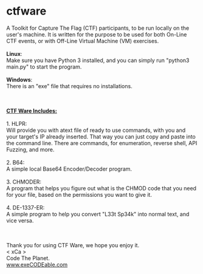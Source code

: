 # ctfware
A Toolkit for Capture The Flag (CTF) participants, to be run locally on the user's machine. It is written for the purpose to be used for both On-Line CTF events, or with Off-Line Virtual Machine (VM) exercises.
<br><br>
<b>Linux</b>:
<br>Make sure you have Python 3 installed, and you can simply run "python3 main.py" to start the program.
<br><br>
<b>Windows</b>:
<br>There is an "exe" file that requires no installations.

<br><br>
<b><u>CTF Ware Includes:</u></b>
<br>
<br>1. HLPR:
<br>Will provide you with atext file of ready to use commands, with you and your target's IP already inserted. That way you can just copy and paste into the command line. There are commands, for enumeration, reverse shell, API Fuzzing, and more.
<br>
<br>2. B64:
<br>A simple local Base64 Encoder/Decoder program.
<br>
<br>3. CHMODER:
<br>A program that helps you figure out what is the CHMOD code that you need for your file, based on the permissions you want to give it.
<br>
<br>4. DE-1337-ER:
<br>A simple program to help you convert "L33t Sp34k" into normal text, and vice versa.

<br><br>
Thank you for using CTF Ware, we hope you enjoy it.
<br> < xCa >
<br>Code The Planet.
<br>www.exeCODEable.com 
